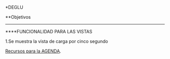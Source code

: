 *DEGLU



**Objetivos

***

****FUNCIONALIDAD PARA LAS VISTAS

1.Se muestra la vista de carga por cinco segundo

[Recursos para la AGENDA](https://www.canva.com/design/DACsEGjMckk/y4nRnK1IkqY--aqZvvX0lw/view?website "PLANIFICACION").

